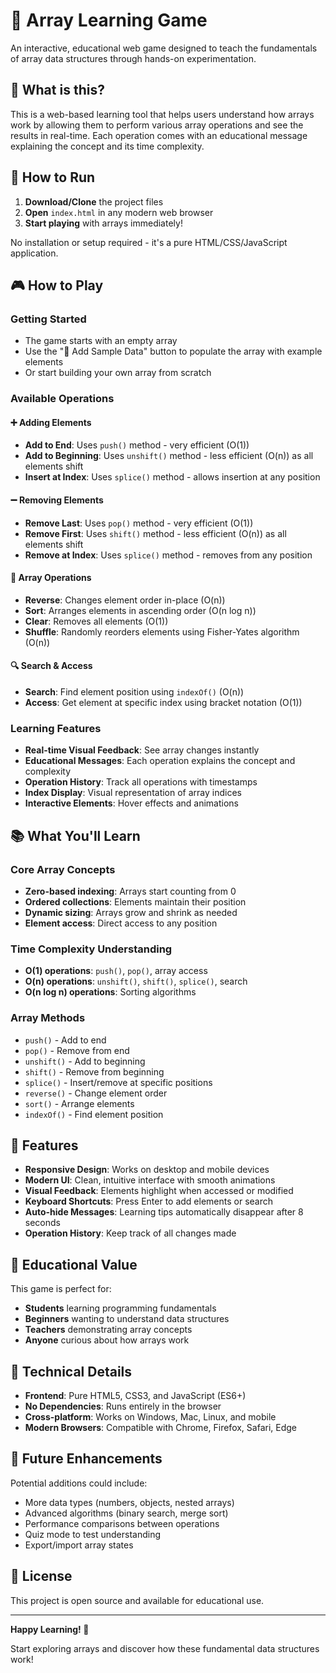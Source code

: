 # 🧮 Array Learning Game

An interactive, educational web game designed to teach the fundamentals of array data structures through hands-on experimentation.

## 🎯 What is this?

This is a web-based learning tool that helps users understand how arrays work by allowing them to perform various array operations and see the results in real-time. Each operation comes with an educational message explaining the concept and its time complexity.

## 🚀 How to Run

1. **Download/Clone** the project files
2. **Open** `index.html` in any modern web browser
3. **Start playing** with arrays immediately!

No installation or setup required - it's a pure HTML/CSS/JavaScript application.

## 🎮 How to Play

### Getting Started
- The game starts with an empty array
- Use the "🎯 Add Sample Data" button to populate the array with example elements
- Or start building your own array from scratch

### Available Operations

#### ➕ Adding Elements
- **Add to End**: Uses `push()` method - very efficient (O(1))
- **Add to Beginning**: Uses `unshift()` method - less efficient (O(n)) as all elements shift
- **Insert at Index**: Uses `splice()` method - allows insertion at any position

#### ➖ Removing Elements
- **Remove Last**: Uses `pop()` method - very efficient (O(1))
- **Remove First**: Uses `shift()` method - less efficient (O(n)) as all elements shift
- **Remove at Index**: Uses `splice()` method - removes from any position

#### 🔄 Array Operations
- **Reverse**: Changes element order in-place (O(n))
- **Sort**: Arranges elements in ascending order (O(n log n))
- **Clear**: Removes all elements (O(1))
- **Shuffle**: Randomly reorders elements using Fisher-Yates algorithm (O(n))

#### 🔍 Search & Access
- **Search**: Find element position using `indexOf()` (O(n))
- **Access**: Get element at specific index using bracket notation (O(1))

### Learning Features

- **Real-time Visual Feedback**: See array changes instantly
- **Educational Messages**: Each operation explains the concept and complexity
- **Operation History**: Track all operations with timestamps
- **Index Display**: Visual representation of array indices
- **Interactive Elements**: Hover effects and animations

## 📚 What You'll Learn

### Core Array Concepts
- **Zero-based indexing**: Arrays start counting from 0
- **Ordered collections**: Elements maintain their position
- **Dynamic sizing**: Arrays grow and shrink as needed
- **Element access**: Direct access to any position

### Time Complexity Understanding
- **O(1) operations**: `push()`, `pop()`, array access
- **O(n) operations**: `unshift()`, `shift()`, `splice()`, search
- **O(n log n) operations**: Sorting algorithms

### Array Methods
- `push()` - Add to end
- `pop()` - Remove from end
- `unshift()` - Add to beginning
- `shift()` - Remove from beginning
- `splice()` - Insert/remove at specific positions
- `reverse()` - Change element order
- `sort()` - Arrange elements
- `indexOf()` - Find element position

## 🎨 Features

- **Responsive Design**: Works on desktop and mobile devices
- **Modern UI**: Clean, intuitive interface with smooth animations
- **Visual Feedback**: Elements highlight when accessed or modified
- **Keyboard Shortcuts**: Press Enter to add elements or search
- **Auto-hide Messages**: Learning tips automatically disappear after 8 seconds
- **Operation History**: Keep track of all changes made

## 🎯 Educational Value

This game is perfect for:
- **Students** learning programming fundamentals
- **Beginners** wanting to understand data structures
- **Teachers** demonstrating array concepts
- **Anyone** curious about how arrays work

## 🔧 Technical Details

- **Frontend**: Pure HTML5, CSS3, and JavaScript (ES6+)
- **No Dependencies**: Runs entirely in the browser
- **Cross-platform**: Works on Windows, Mac, Linux, and mobile
- **Modern Browsers**: Compatible with Chrome, Firefox, Safari, Edge

## 🚀 Future Enhancements

Potential additions could include:
- More data types (numbers, objects, nested arrays)
- Advanced algorithms (binary search, merge sort)
- Performance comparisons between operations
- Quiz mode to test understanding
- Export/import array states

## 📝 License

This project is open source and available for educational use.

---

**Happy Learning! 🎉**

Start exploring arrays and discover how these fundamental data structures work!
